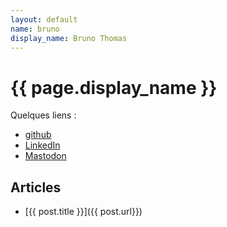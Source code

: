 ```yaml
---
layout: default
name: bruno
display_name: Bruno Thomas
---
```


# {{ page.display_name }}

Quelques liens :

* [github](https://github.com/bamthomas)
* [LinkedIn](https://fr.linkedin.com/in/bamthomas)
* [Mastodon](https://mastodon.social/@bthomas)

## Articles

<!--
{% assign posts = site.posts | where_exp : "post" , "post.author.name == page.name "  %}
-->

<!-- {% for post in posts %} -->
- [{{ post.title }}]({{ post.url}})
<!-- {% endfor %} -->

